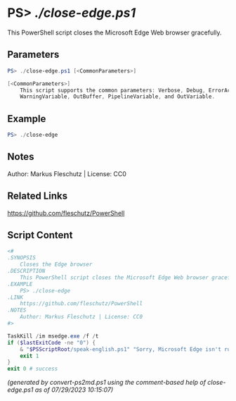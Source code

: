 PS> *./close-edge.ps1*
====================

This PowerShell script closes the Microsoft Edge Web browser gracefully.

Parameters
----------
```powershell
PS> ./close-edge.ps1 [<CommonParameters>]

[<CommonParameters>]
    This script supports the common parameters: Verbose, Debug, ErrorAction, ErrorVariable, WarningAction, 
    WarningVariable, OutBuffer, PipelineVariable, and OutVariable.
```

Example
-------
```powershell
PS> ./close-edge

```

Notes
-----
Author: Markus Fleschutz | License: CC0

Related Links
-------------
https://github.com/fleschutz/PowerShell

Script Content
--------------
```powershell
<#
.SYNOPSIS
	Closes the Edge browser
.DESCRIPTION
	This PowerShell script closes the Microsoft Edge Web browser gracefully.
.EXAMPLE
	PS> ./close-edge
.LINK
	https://github.com/fleschutz/PowerShell
.NOTES
	Author: Markus Fleschutz | License: CC0
#>

TaskKill /im msedge.exe /f /t
if ($lastExitCode -ne "0") {
	& "$PSScriptRoot/speak-english.ps1" "Sorry, Microsoft Edge isn't running."
	exit 1
}
exit 0 # success
```

*(generated by convert-ps2md.ps1 using the comment-based help of close-edge.ps1 as of 07/29/2023 10:15:07)*
